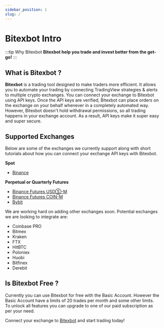 ```yaml
---
sidebar_position: 1
slug: /
---
```


# Bitexbot Intro

:::tip Why Bitexbot
**Bitexbot help you trade and invest better from the get-go!**
:::

## What is Bitexbot ?

**Bitexbot** is a trading tool designed to make traders more efficient. It allows you to automate your trading by connecting TradingView strategies & alerts to multiple crypto exchanges. You can connect your exchange to Bitexbot using API keys. Once the API keys are verified, Bitexbot can place orders on the exchange on your behalf whenever in a completely automated way. However, Bitexbot doesn't hold withdrawal permissions, so all trading happens in your exchange account. As a result, API keys make it super easy and super secure.

## Supported Exchanges

Below are some of the exchanges we currently support along with short tutorials about how you can connect your exchange API keys with Bitexbot.

**Spot**
- [Binance](/exchange/binance)

**Perpetual or Quarterly Futures**
- [Binance Futures USDⓈ-M](/exchange/binance)
- [Binance Futures COIN-M](/exchange/binance)
- [Bybit](/exchange/bybit)

We are working hard on adding other exchanges soon. Potential exchanges we are looking to integrate are:
- Coinbase PRO
- Bitmex
- Kraken
- FTX
- HitBTC
- Poloniex
- Huobi
- Bitfinex
- Derebit

## Is Bitexbot Free ?

Currently you can use Bitexbot for free with the Basic Account. However the Basic Account have a limits of 20 trades per month and some other limits. To unlock all features you can upgrade to one of our paid subscription as per your need.

Connect your exchange to [Bitexbot](https://www.bitexbot.org) and start trading today!